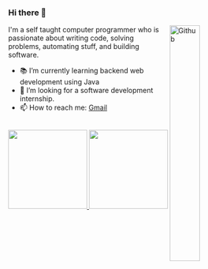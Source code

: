 ### Hi there 👋

<img width="35%" align="right" alt="Github" src="https://user-images.githubusercontent.com/48678280/88862734-4903af80-d201-11ea-968b-9c939d88a37c.gif" />

I'm a self taught computer programmer who is passionate about writing code, solving problems, automating stuff, and building software.

- 📚 I’m currently learning  backend web development using Java
- 👯 I’m looking for a software development internship. 
- 📫 How to reach me: [Gmail](mailto:daredevil91138@gmail.com)

<br/>

<a href="https://github.com/xMrShadyx">
  <img height="160em" src="https://github-readme-stats.vercel.app/api?username=xMrShadyx&theme=buefy&show_icons=true" />
  <img height="160em" src="https://github-readme-stats.vercel.app/api/top-langs/?username=xMrShadyx&theme=buefy&layout=compact" />
</a>
<br/>
